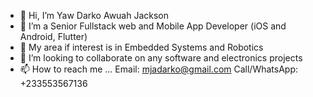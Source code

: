 - 👋 Hi, I’m Yaw Darko Awuah Jackson
- 👀 I’m a Senior Fullstack web and Mobile App Developer (iOS and Android, Flutter)
- 🌱 My area if interest is in Embedded Systems and Robotics
- 💞️ I’m looking to collaborate on any software and electronics projects
- 📫 How to reach me ... Email: mjadarko@gmail.com Call/WhatsApp: +233553567136

<!---
AwuahDarko/AwuahDarko is a ✨ special ✨ repository because its `README.md` (this file) appears on your GitHub profile.
You can click the Preview link to take a look at your changes.
--->
